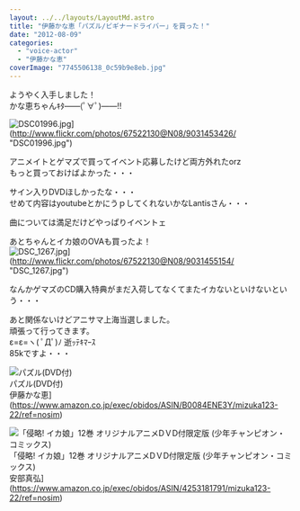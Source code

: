 ```yaml
---
layout: ../../layouts/LayoutMd.astro
title: "伊藤かな恵「パズル/ビギナードライバー」を買った！"
date: "2012-08-09"
categories: 
  - "voice-actor"
  - "伊藤かな恵"
coverImage: "7745506138_0c59b9e8eb.jpg"
---
```


ようやく入手しました！  
かな恵ちゃんｷﾀ――(ﾟ∀ﾟ)――!!

![DSC01996.jpg](/archive/images/9031453426_b8af0a51cf.jpg)](http://www.flickr.com/photos/67522130@N08/9031453426/ "DSC01996.jpg")

アニメイトとゲマズで買ってイベント応募したけど両方外れたorz  
もっと買っておけばよかった・・・

サイン入りDVDほしかったな・・・  
せめて内容はyoutubeとかにうｐしてくれないかなLantisさん・・・

曲については満足だけどやっぱりイベントェ

あとちゃんとイカ娘のOVAも買ったよ！  
![DSC_1267.jpg](/archive/images/9031455154_1b91a3e70e.jpg)](http://www.flickr.com/photos/67522130@N08/9031455154/ "DSC_1267.jpg")

なんかゲマズのCD購入特典がまだ入荷してなくてまたイカないといけないという・・・

あと関係ないけどアニサマ上海当選しました。  
頑張って行ってきます。  
ε=ε=ヽ( ﾟДﾟ)ﾉ 逝ｯﾃｷﾏｰｽ  
85kですよ・・・

![パズル(DVD付)](/archive/images/41EUL23GpWL._SL160_.jpg)  
パズル(DVD付)  
伊藤かな恵](https://www.amazon.co.jp/exec/obidos/ASIN/B0084ENE3Y/mizuka123-22/ref=nosim)

![「侵略! イカ娘」12巻 オリジナルアニメDＶD付限定版 (少年チャンピオン・コミックス)](/archive/images/51I%2BFGXZEOL._SL160_.jpg)  
「侵略! イカ娘」12巻 オリジナルアニメDＶD付限定版 (少年チャンピオン・コミックス)  
安部真弘](https://www.amazon.co.jp/exec/obidos/ASIN/4253181791/mizuka123-22/ref=nosim)
